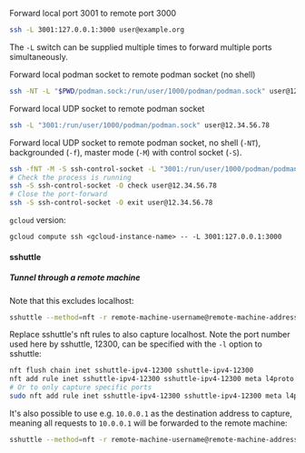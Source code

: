 Forward local port 3001 to remote port 3000
```sh
ssh -L 3001:127.0.0.1:3000 user@example.org
```
The `-L` switch can be supplied multiple times to forward multiple ports simultaneously.

Forward local podman socket to remote podman socket (no shell)
```sh
ssh -NT -L "$PWD/podman.sock:/run/user/1000/podman/podman.sock" user@12.34.56.78
```

Forward local UDP socket to remote podman socket
```sh
ssh -L "3001:/run/user/1000/podman/podman.sock" user@12.34.56.78
```
Forward local UDP socket to remote podman socket, no shell (`-NT`), backgrounded (`-f`), master
mode (`-M`) with control socket (`-S`).
```sh
ssh -fNT -M -S ssh-control-socket -L "3001:/run/user/1000/podman/podman.sock" user@12.34.56.78
# Check the process is running
ssh -S ssh-control-socket -O check user@12.34.56.78
# Close the port-forward
ssh -S ssh-control-socket -O exit user@12.34.56.78
```

`gcloud` version:
```
gcloud compute ssh <gcloud-instance-name> -- -L 3001:127.0.0.1:3000
```

#### sshuttle

##### Tunnel through a remote machine
Note that this excludes localhost:
```sh
sshuttle --method=nft -r remote-machine-username@remote-machine-address -e 'gcloud compute ssh --zone "europe-west2-c" --project="my-project"' 0/0
```
Replace sshuttle's nft rules to also capture localhost. Note the port number used here by sshuttle,
12300, can be specified with the `-l` option to sshuttle:
```sh
nft flush chain inet sshuttle-ipv4-12300 sshuttle-ipv4-12300
nft add rule inet sshuttle-ipv4-12300 sshuttle-ipv4-12300 meta l4proto tcp ip daddr 0.0.0.0/0 redirect to :12300
# Or to only capture specific ports
sudo nft add rule inet sshuttle-ipv4-12300 sshuttle-ipv4-12300 meta l4proto tcp ip daddr 0.0.0.0/0 tcp dport { 9200, 3306, 3306, 27017, 8190, 8999, 9000, 9001, 8081, 8082, 8085, 8090, 8092, 8094, 8096, 5672, 15672, 10081, 6123 } redirect to :12300
```
It's also possible to use e.g. `10.0.0.1` as the destination address to capture, meaning all
requests to `10.0.0.1` will be forwarded to the remote machine:
```sh
sshuttle --method=nft -r remote-machine-username@remote-machine-address -e 'gcloud compute ssh --zone "europe-west2-c" --project="my-project"' 10.0.0.1
```
